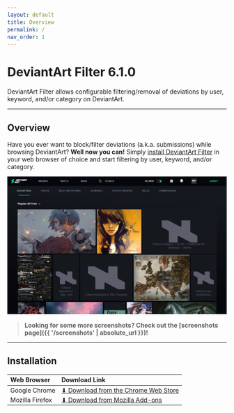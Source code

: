 ```yaml
---
layout: default
title: Overview
permalink: /
nav_order: 1
---
```


# DeviantArt Filter 6.1.0

DeviantArt Filter allows configurable filtering/removal of deviations by user, keyword, and/or category on DeviantArt.

* * *

## Overview

Have you ever want to block/filter deviations (a.k.a. submissions) while browsing DeviantArt? **Well now you can!** Simply [install DeviantArt Filter](#installation) in your web browser of choice and start filtering by user, keyword, and/or category.

![DeviantArt Filter Promotional Image](https://raw.githubusercontent.com/rthaut/deviantART-Filter/master/screenshots/Promo.png?raw=true)

> **Looking for some more screenshots? Check out the [screenshots page]({{ '/screenshots' | absolute_url }})!**

* * *

## Installation

| Web Browser | Download Link |
|:----------- |:------------- |
| Google Chrome | [⬇ Download from the Chrome Web Store](https://chrome.google.com/webstore/detail/deviantart-filter/odlmamilbohnpnoomjclomghphbajikp) |
| Mozilla Firefox | [⬇ Download from Mozilla Add-ons](https://addons.mozilla.org/en-US/firefox/addon/deviantart-filter/) |
